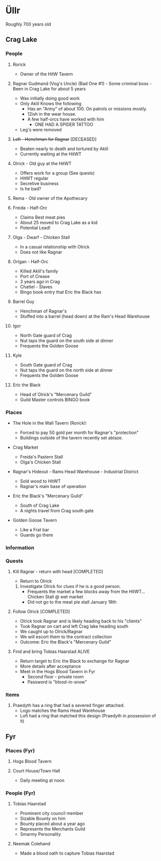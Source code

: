 # Üllr

Roughly 700 years old

## Crag Lake

### People

1) Rorick
   * Owner of the HitW Tavern

2) Ragnar Gudmand (Vog's Uncle) (Bad One #1) - Some criminal boss - Been in Crag Lake for about 5 years
    * Was initially doing good work
    * Only Aklil Knows the following
      * Has an "Army" of about 100. On patrols or missions mostly.
      * 12ish in the wear house.
      * A few half-orcs have worked with him
        * ONE HAD A SPIDER TATTOO
    * Leg's were removed

3) ~~Lofi - Henchman for Ragnar~~ [DECEASED]
   * Beaten nearly to death and tortured by Aklil
   * Currently waiting at the HitWT

4) Olrick - Old guy at the HitWT
   * Offers work for a group (See quests)
   * HitWT regular
   * Secretive business
   * Is he bad?

5) Rema - Old owner of the Apothecary

6) Freida - Half-Orc
   * Claims Best meat pies
   * About 25 moved to Crag Lake as a kid
   * Potential Lead!
  
7) Olga - Dwarf - Chicken Stall
   * In a casual relationship with Olrick
   * Does not like Ragnar

8) Orlgan - Half-Orc
   * Killed Aklil's family
   * Port of Crease
   * 3 years ago in Crag
   * Chattel - Slaves
   * Bingo book entry that Eric the Black has

9) Barrel Guy
   * Henchman of Ragnar's
   * Stuffed into a barrel (head down) at the Ram's Head Warehouse
  
10) Igor
    * North Gate guard of Crag
    * Nut taps the guard on the south side at dinner
    * Frequents the Golden Goose

11) Kyle
    * South Gate guard of Crag
    * Nut taps the guard on the north side at dinner
    * Frequents the Golden Goose

12) Eric the Black
    * Head of Olrick's "Mercenary Guild"
    * Guild Master controls BINGO book

### Places

* The Hole in the Wall Tavern (Rorick):
  * Forced to pay 50 gold per month for Ragnar's "protection"
  * Buildings outside of the tavern recently set ablaze.

* Crag Market
  * Freida's Pastern Stall
  * Olga's Chicken Stall

* Ragnar's Hideout - Rams Head Warehouse - Industrial District
  * Sold wood to HitWT
  * Ragnar's main base of operation

* Eric the Black's "Mercenary Guild"
  * South of Crag Lake
  * A nights travel from Crag south gate

* Golden Goose Tavern
  * Like a Frat bar
  * Guards go there

### Information

### Quests

1) Kill Ragnar - return with head [COMPLETED]
   * Return to Olrick
    1) Investigate Olrick for clues if he is a good person.
       * Frequents the market a few blocks away from the HitWT... Chicken Stall @ wet market
       * Did not go to the meat pie stall January 18th

2) Follow Olrick [COMPLETED]
   * Olrick took Ragnar and is likely heading back to his "clients"
   * Took Ragnar on cart and left Crag lake heading south
   * We caught up to Olrick/Ragnar
   * We will escort them to the contract collection
   * Outcome: Eric the Black's "Mercenary Guild"

3) Find and bring Tobias Haarstad ALIVE
   * Return target to Eric the Black to exchange for Ragnar
   * More details after acceptance
   * Meet in the Hogs Blood Tavern in Fyr
     * Second floor - private room
     * Password is "blood-in-snow"

### Items

1) Praedyth has a ring that had a severed finger attached.
    * Logo matches the Rams Head Warehouse
    * Lofi had a ring that matched this design (Praedyth in possession of it)

## Fyr

### Places (Fyr)

1) Hogs Blood Tavern

2) Court House/Town Hall
   * Daily meeting at noon

### People (Fyr)

1) Tobias Haarstad
   * Prominent city council member
   * Sizable Bounty on him
   * Bounty placed about a year ago
   * Represents the Merchants Guild
   * Smarmy Personality

2) Neemak Colehand
   * Made a blood oath to capture Tobias Haarstad
